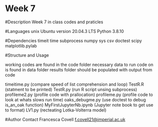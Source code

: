 # Week 7

#Description 
Week 7 in class codes and praticles 

#Languages
unix Ubuntu version 20.04.3 LTS
 Python 3.8.10

#Dependencies
timeit
time
subprocess
numpy
sys
csv
doctest
scipy
matplotlib.pylab

#Structure and Usage

working codes are found in the code folder
necessary data to run code on is found in data folder
results folder should be populated with output from code

timeitime.py (compare speed of list comprehension and loop)
TestR.R (statment to be printed)
TestR.py (run R script unsing subprocess)
profileme2.py (profile code with prallocation)
profileme.py (profile code to look at whats slows run time)
oaks_debugme.py (use doctest to debug is_an_oak function)
MyFirstJupyterNb.ipynb (Jupyter note book to get use to format)
LV1.py (recteating Lotka-Volterra model)


#Author Contact
Francesca Covell
f.covell21@imperial.ac.uk